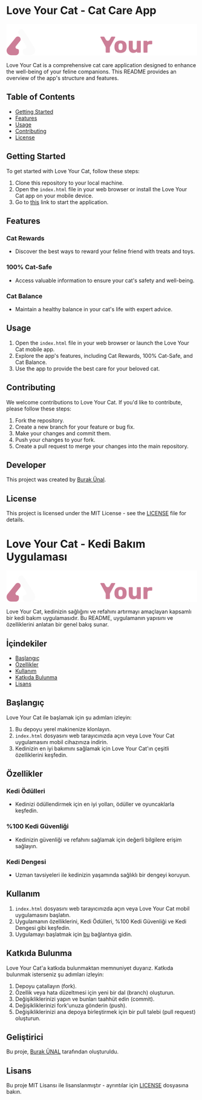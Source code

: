 # Love Your Cat - Cat Care App

![Love Your Cat Logo](src/assets/logo.svg)

Love Your Cat is a comprehensive cat care application designed to enhance the well-being of your feline companions. This README provides an overview of the app's structure and features.

## Table of Contents

- [Getting Started](#getting-started)
- [Features](#features)
- [Usage](#usage)
- [Contributing](#contributing)
- [License](#license)

## Getting Started

To get started with Love Your Cat, follow these steps:

1. Clone this repository to your local machine.
2. Open the `index.html` file in your web browser or install the Love Your Cat app on your mobile device.
3. Go to [this](https://burakunal28.github.io/lyc) link to start the application.

## Features

### Cat Rewards

- Discover the best ways to reward your feline friend with treats and toys.

### 100% Cat-Safe

- Access valuable information to ensure your cat's safety and well-being.

### Cat Balance

- Maintain a healthy balance in your cat's life with expert advice.

## Usage

1. Open the `index.html` file in your web browser or launch the Love Your Cat mobile app.
2. Explore the app's features, including Cat Rewards, 100% Cat-Safe, and Cat Balance.
3. Use the app to provide the best care for your beloved cat.

## Contributing

We welcome contributions to Love Your Cat. If you'd like to contribute, please follow these steps:

1. Fork the repository.
2. Create a new branch for your feature or bug fix.
3. Make your changes and commit them.
4. Push your changes to your fork.
5. Create a pull request to merge your changes into the main repository.

## Developer

This project was created by [Burak Ünal](https://linktr.ee/burakunal28).

## License

This project is licensed under the MIT License - see the [LICENSE](LICENSE) file for details.

# Love Your Cat - Kedi Bakım Uygulaması

![Love Your Cat Logo](src/assets/logo.svg)

Love Your Cat, kedinizin sağlığını ve refahını artırmayı amaçlayan kapsamlı bir kedi bakım uygulamasıdır. Bu README, uygulamanın yapısını ve özelliklerini anlatan bir genel bakış sunar.

## İçindekiler

- [Başlangıç](#başlangıç)
- [Özellikler](#özellikler)
- [Kullanım](#kullanım)
- [Katkıda Bulunma](#katkıda-bulunma)
- [Lisans](#lisans)

## Başlangıç

Love Your Cat ile başlamak için şu adımları izleyin:

1. Bu depoyu yerel makinenize klonlayın.
2. `index.html` dosyasını web tarayıcınızda açın veya Love Your Cat uygulamasını mobil cihazınıza indirin.
3. Kedinizin en iyi bakımını sağlamak için Love Your Cat'ın çeşitli özelliklerini keşfedin.

## Özellikler

### Kedi Ödülleri

- Kedinizi ödüllendirmek için en iyi yolları, ödüller ve oyuncaklarla keşfedin.

### %100 Kedi Güvenliği

- Kedinizin güvenliği ve refahını sağlamak için değerli bilgilere erişim sağlayın.

### Kedi Dengesi

- Uzman tavsiyeleri ile kedinizin yaşamında sağlıklı bir dengeyi koruyun.

## Kullanım

1. `index.html` dosyasını web tarayıcınızda açın veya Love Your Cat mobil uygulamasını başlatın.
2. Uygulamanın özelliklerini, Kedi Ödülleri, %100 Kedi Güvenliği ve Kedi Dengesi gibi keşfedin.
3. Uygulamayı başlatmak için [bu](https://burakunal28.github.io/lyc) bağlantıya gidin.

## Katkıda Bulunma

Love Your Cat'a katkıda bulunmaktan memnuniyet duyarız. Katkıda bulunmak isterseniz şu adımları izleyin:

1. Depoyu çatallayın (fork).
2. Özellik veya hata düzeltmesi için yeni bir dal (branch) oluşturun.
3. Değişikliklerinizi yapın ve bunları taahhüt edin (commit).
4. Değişikliklerinizi fork'unuza gönderin (push).
5. Değişikliklerinizi ana depoya birleştirmek için bir pull talebi (pull request) oluşturun.

## Geliştirici

Bu proje, [Burak ÜNAL](https://linktr.ee/burakunal28) tarafından oluşturuldu.

## Lisans

Bu proje MIT Lisansı ile lisanslanmıştır - ayrıntılar için [LICENSE](LICENSE) dosyasına bakın.
